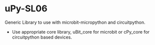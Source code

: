 # uPy-SL06
Generic Library to use with microbit-micropython and circuitpython.

* Use appropriate core library, uBit_core for microbit or cPy_core for circuitpython based devices.
